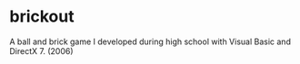 # brickout
A ball and brick game I developed during high school with Visual Basic and DirectX 7. (2006)
